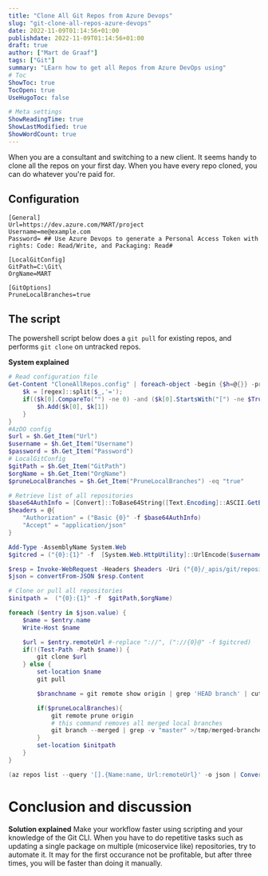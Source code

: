 ```yaml
---
title: "Clone All Git Repos from Azure Devops"
slug: "git-clone-all-repos-azure-devops"
date: 2022-11-09T01:14:56+01:00
publishdate: 2022-11-09T01:14:56+01:00
draft: true
author: ["Mart de Graaf"]
tags: ["Git"]
summary: "LEarn how to get all Repos from Azure DevOps using"
# Toc
ShowToc: true
TocOpen: true
UseHugoToc: false

# Meta settings
ShowReadingTime: true
ShowLastModified: true
ShowWordCount: true
---
```


When you are a consultant and switching to a new client. It seems handy to clone all the repos on your first day. When you have every repo cloned, you can do whatever you're paid for.

## Configuration
```
[General]
Url=https://dev.azure.com/MART/project
Username=me@example.com
Password= ## Use Azure Devops to generate a Personal Access Token with rights: Code: Read/Write, and Packaging: Read#

[LocalGitConfig]
GitPath=C:\Git\
OrgName=MART

[GitOptions]
PruneLocalBranches=true
```

## The script
The powershell script below does a `git pull` for existing repos, and performs `git clone` on untracked repos.

__System explained__
```ps1 {linenos=table}  
# Read configuration file
Get-Content "CloneAllRepos.config" | foreach-object -begin {$h=@{}} -process { 
    $k = [regex]::split($_,'='); 
    if(($k[0].CompareTo("") -ne 0) -and ($k[0].StartsWith("[") -ne $True)) { 
        $h.Add($k[0], $k[1]) 
    } 
}
#AzDO config
$url = $h.Get_Item("Url")
$username = $h.Get_Item("Username")
$password = $h.Get_Item("Password")
# LocalGitConfig
$gitPath = $h.Get_Item("GitPath")
$orgName = $h.Get_Item("OrgName")
$pruneLocalBranches = $h.Get_Item("PruneLocalBranches") -eq "true"

# Retrieve list of all repositories
$base64AuthInfo = [Convert]::ToBase64String([Text.Encoding]::ASCII.GetBytes(("{0}:{1}" -f $username,$password)))
$headers = @{
    "Authorization" = ("Basic {0}" -f $base64AuthInfo)
    "Accept" = "application/json"
}

Add-Type -AssemblyName System.Web
$gitcred = ("{0}:{1}" -f  [System.Web.HttpUtility]::UrlEncode($username),$password)

$resp = Invoke-WebRequest -Headers $headers -Uri ("{0}/_apis/git/repositories?api-version=1.0" -f $url)
$json = convertFrom-JSON $resp.Content

# Clone or pull all repositories
$initpath =  ("{0}:{1}" -f  $gitPath,$orgName)

foreach ($entry in $json.value) { 
    $name = $entry.name 
    Write-Host $name

    $url = $entry.remoteUrl #-replace "://", ("://{0}@" -f $gitcred)
    if(!(Test-Path -Path $name)) {
        git clone $url
    } else {
        set-location $name
        git pull

        $branchname = git remote show origin | grep 'HEAD branch' | cut -d' ' -f5

        if($pruneLocalBranches){
            git remote prune origin
            # this command removes all merged local branches
            git branch --merged | grep -v "master" >/tmp/merged-branches && vi /tmp/merged-branches && xargs git branch -d </tmp/merged-branches
        }
        set-location $initpath
    }
}

(az repos list --query '[].{Name:name, Url:remoteUrl}' -o json | ConvertFrom-Json) | %{ git clone $_.Url }
```

# Conclusion and discussion
__Solution explained__
Make your workflow faster using scripting and your knowledge of the Git CLI. When you have to do repetitive tasks such as updating a single package on multiple (micoservice like) repositories, try to automate it. It may for the first occurance not be profitable, but after three times, you will be faster than doing it manually.
